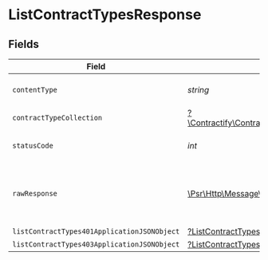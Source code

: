 # ListContractTypesResponse


## Fields

| Field                                                                                                              | Type                                                                                                               | Required                                                                                                           | Description                                                                                                        |
| ------------------------------------------------------------------------------------------------------------------ | ------------------------------------------------------------------------------------------------------------------ | ------------------------------------------------------------------------------------------------------------------ | ------------------------------------------------------------------------------------------------------------------ |
| `contentType`                                                                                                      | *string*                                                                                                           | :heavy_check_mark:                                                                                                 | HTTP response content type for this operation                                                                      |
| `contractTypeCollection`                                                                                           | [?\Contractify\ContractifyAPI\Models\Shared\ContractTypeCollection](../../models/shared/ContractTypeCollection.md) | :heavy_minus_sign:                                                                                                 | OK                                                                                                                 |
| `statusCode`                                                                                                       | *int*                                                                                                              | :heavy_check_mark:                                                                                                 | HTTP response status code for this operation                                                                       |
| `rawResponse`                                                                                                      | [\Psr\Http\Message\ResponseInterface](https://www.php-fig.org/psr/psr-7/#33-psrhttpmessageresponseinterface)       | :heavy_minus_sign:                                                                                                 | Raw HTTP response; suitable for custom response parsing                                                            |
| `listContractTypes401ApplicationJSONObject`                                                                        | [?ListContractTypes401ApplicationJSON](../../models/operations/ListContractTypes401ApplicationJSON.md)             | :heavy_minus_sign:                                                                                                 | Unauthenticated                                                                                                    |
| `listContractTypes403ApplicationJSONObject`                                                                        | [?ListContractTypes403ApplicationJSON](../../models/operations/ListContractTypes403ApplicationJSON.md)             | :heavy_minus_sign:                                                                                                 | Forbidden                                                                                                          |